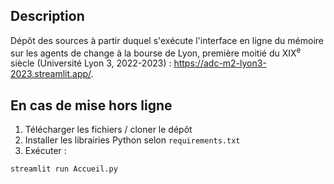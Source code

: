 ## Description
Dépôt des sources à partir duquel s'exécute l'interface en ligne du mémoire sur les agents de change à la bourse de Lyon, première moitié du XIX<sup>e</sup> siècle (Université Lyon 3, 2022-2023) : https://adc-m2-lyon3-2023.streamlit.app/.

## En cas de mise hors ligne
1. Télécharger les fichiers / cloner le dépôt
2. Installer les librairies Python selon `requirements.txt`
3. Exécuter :
```bash
streamlit run Accueil.py
```
